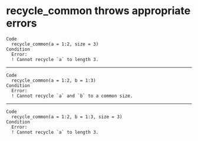 # recycle_common throws appropriate errors

    Code
      recycle_common(a = 1:2, size = 3)
    Condition
      Error:
      ! Cannot recycle `a` to length 3.

---

    Code
      recycle_common(a = 1:2, b = 1:3)
    Condition
      Error:
      ! Cannot recycle `a` and `b` to a common size.

---

    Code
      recycle_common(a = 1:2, b = 1:3, size = 3)
    Condition
      Error:
      ! Cannot recycle `a` to length 3.


